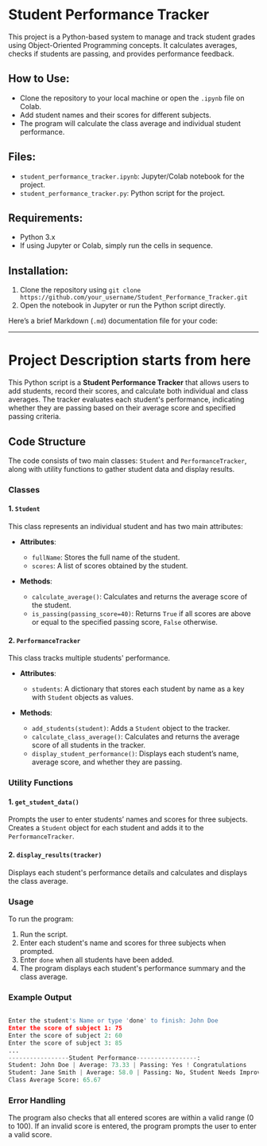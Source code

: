 # Student Performance Tracker

This project is a Python-based system to manage and track student grades using Object-Oriented Programming concepts. It calculates averages, checks if students are passing, and provides performance feedback.

## How to Use:

- Clone the repository to your local machine or open the `.ipynb` file on Colab.
- Add student names and their scores for different subjects.
- The program will calculate the class average and individual student performance.

## Files:
- `student_performance_tracker.ipynb`: Jupyter/Colab notebook for the project.
- `student_performance_tracker.py`: Python script for the project.

## Requirements:
- Python 3.x
- If using Jupyter or Colab, simply run the cells in sequence.

## Installation:
1. Clone the repository using `git clone https://github.com/your_username/Student_Performance_Tracker.git`
2. Open the notebook in Jupyter or run the Python script directly.


Here’s a brief Markdown (`.md`) documentation file for your code:

---

# Project Description starts from here

This Python script is a **Student Performance Tracker** that allows users to add students, record their scores, and calculate both individual and class averages. The tracker evaluates each student's performance, indicating whether they are passing based on their average score and specified passing criteria.

## Code Structure

The code consists of two main classes: `Student` and `PerformanceTracker`, along with utility functions to gather student data and display results.

### Classes

#### 1. `Student`
This class represents an individual student and has two main attributes:

- **Attributes**:
  - `fullName`: Stores the full name of the student.
  - `scores`: A list of scores obtained by the student.

- **Methods**:
  - `calculate_average()`: Calculates and returns the average score of the student.
  - `is_passing(passing_score=40)`: Returns `True` if all scores are above or equal to the specified passing score, `False` otherwise.

#### 2. `PerformanceTracker`
This class tracks multiple students' performance.

- **Attributes**:
  - `students`: A dictionary that stores each student by name as a key with `Student` objects as values.

- **Methods**:
  - `add_students(student)`: Adds a `Student` object to the tracker.
  - `calculate_class_average()`: Calculates and returns the average score of all students in the tracker.
  - `display_student_performance()`: Displays each student’s name, average score, and whether they are passing.

### Utility Functions

#### 1. `get_student_data()`
Prompts the user to enter students’ names and scores for three subjects. Creates a `Student` object for each student and adds it to the `PerformanceTracker`.

#### 2. `display_results(tracker)`
Displays each student's performance details and calculates and displays the class average.

### Usage

To run the program:

1. Run the script.
2. Enter each student's name and scores for three subjects when prompted.
3. Enter `done` when all students have been added.
4. The program displays each student's performance summary and the class average.

### Example Output

```python

Enter the student's Name or type 'done' to finish: John Doe
Enter the score of subject 1: 75
Enter the score of subject 2: 60
Enter the score of subject 3: 85
...
-----------------Student Performance-----------------:
Student: John Doe | Average: 73.33 | Passing: Yes ! Congratulations
Student: Jane Smith | Average: 58.0 | Passing: No, Student Needs Improvement!
Class Average Score: 65.67
```

### Error Handling
The program also checks that all entered scores are within a valid range (0 to 100). If an invalid score is entered, the program prompts the user to enter a valid score.
